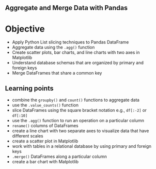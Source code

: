 ## Aggregate and Merge Data with Pandas

# Objective

- Apply Python List slicing techniques to Pandas DataFrame
- Aggregate data using the ```.agg()``` function
- Create scatter plots, bar charts, and line charts with two axes in Matplotlib
- Understand database schemas that are organized by primary and foreign keys
- Merge DataFrames that share a common key

## Learning points

- combine the ```groupby()``` and ```count()``` functions to aggregate data
- use the ```.value_counts()``` function
- slice DataFrames using the square bracket notation e.g., ```df[:-2]``` or ```df[:10]```
- use the ```.agg()``` function to run an operation on a particular column
- ```rename()``` columns of DataFrames
- create a line chart with two separate axes to visualize data that have different scales
- create a scatter plot in Matplotlib
- work with tables in a relational database by using primary and foreign keys
- ```.merge()``` DataFrames along a particular column
- create a bar chart with Matplotlib
